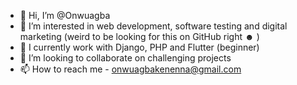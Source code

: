 - 👋 Hi, I’m @Onwuagba
- 👀 I’m interested in web development, software testing and digital marketing (weird to be looking for this on GitHub right ☻ )
- 🌱 I currently work with Django, PHP and Flutter (beginner)
- 💞️ I’m looking to collaborate on challenging projects
- 📫 How to reach me - onwuagbakenenna@gmail.com 

<!---
Onwuagba/Onwuagba is a ✨ special ✨ repository because its `README.md` (this file) appears on your GitHub profile.
You can click the Preview link to take a look at your changes.
--->

